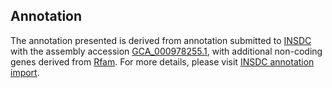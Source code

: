 

Annotation
----------

The annotation presented is derived from annotation submitted to
[INSDC](http://www.insdc.org) with the assembly accession
[GCA\_000978255.1](http://www.ebi.ac.uk/ena/data/view/GCA_000978255.1),
with additional non-coding genes derived from
[Rfam](http://rfam.xfam.org/). For more details, please visit [INSDC
annotation
import](http://ensemblgenomes.org/info/data/insdc_annotation).
